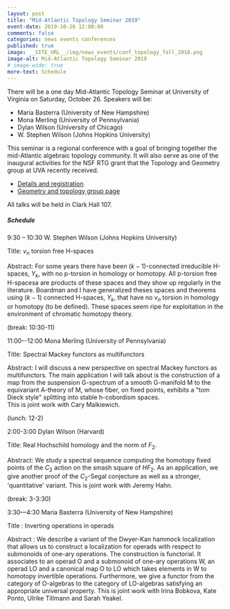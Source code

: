 ```yaml
---
layout: post
title: "Mid-Atlantic Topology Seminar 2019"
event-date: 2019-10-26 12:00:00
comments: false
categories: news events conferences
published: true
image: __SITE_URL__/img/news_events/conf_topology_fall_2018.png
image-alt: Mid-Atlantic Topology Seminar 2019
# image-wide: true
more-text: Schedule
---
```


There will be a one day Mid-Atlantic Topology Seminar at University of Virginia on Saturday, October 26.
Speakers will be:
 
* Maria Basterra (University of New Hampshire)
* Mona Merling (University of Pennsylvania)
* Dylan Wilson (University of Chicago)
* W. Stephen Wilson (Johns Hopkins University)
 
This seminar is a regional conference with a goal of bringing together the mid-Atlantic algebraic topology community. It will also serve as one of the inaugural activities for the NSF RTG grant that the Topology and Geometry group at UVA recently received.

- [Details and registration](https://math.virginia.edu/geomtop/conferences/)
- [Geometry and topology group page](https://math.virginia.edu/geomtop/)

<!--more-->

 
All talks will be held in Clark Hall 107.
 
##### Schedule
 
9:30 – 10:30   W. Stephen Wilson (Johns Hopkins University)

Title:  $v_n$ torsion free H-spaces

Abstract:   For some years there have been $(k-1)$-connected irreducible H-spaces, $Y_k$, with no p-torsion 
in homology or homotopy.  All p-torsion free H-spacesa are products of these spaces and they show up regularly
in the literature.  Boardman and I have generalized theses spaces and theorems using $(k-1)$ connected H-spaces, 
$Y_k$, that have no $v_n$ torsion in homology or homotopy (to be defined).  These spaces seem ripe for exploitation 
in the environment of chromatic homotopy theory.
 
(break: 10:30-11)
 
11:00--12:00  Mona Merling (University of Pennsylvania)

Title: Spectral Mackey functors as multifunctors 
 
Abstract: I will discuss a new perspective on spectral Mackey functors as multifunctors. The main application I will 
talk about is the construction of a map from the suspension G-spectrum of a smooth G-manifold M to the equivariant 
A-theory of M, whose fiber, on fixed points, exhibits a "tom Dieck style" splitting into stable h-cobordism spaces.  
This is joint work with Cary Malkiewich.

(lunch: 12-2)
 
2:00-3:00  Dylan Wilson (Harvard)

Title: Real Hochschild homology and the norm of $F_2$.

Abstract: We study a spectral sequence computing the homotopy fixed points of the $C_2$ action on the smash square
of $HF_2$. As an application, we give another proof of the $C_2$-Segal conjecture as well as a stronger, 'quantitative' 
variant. This is joint work with Jeremy Hahn.
 
(break: 3-3:30)
 
3:30—4:30  Maria Basterra (University of New Hampshire)

Title : Inverting operations in operads
 
Abstract :  We describe a variant of the Dwyer-Kan hammock localization that allows us to construct a localization
for operads with respect to submonoids of one-ary operations.  The construction is functorial.  It associates to an 
operad O and a submonoid of one-ary operations W, an operad LO and a canonical map O to LO which takes elements in W 
to homotopy invertible operations.
Furthermore, we give a functor from the category of O-algebras to the category of LO-algebras satisfying an appropriate 
universal property.
This is joint work with Irina Bobkova, Kate Ponto, Ulrike Tillmann and Sarah Yeakel.
